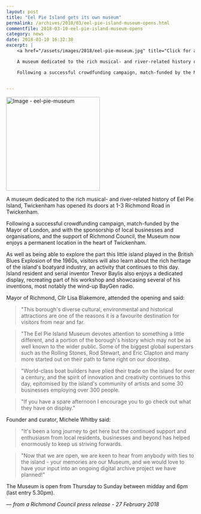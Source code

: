 ```yaml
---
layout: post
title: "Eel Pie Island gets its own museum"
permalink: /archives/2018/03/eel-pie-island-museum-opens.html
commentfile: 2018-03-10-eel-pie-island-museum-opens
category: news
date: 2018-03-10 16:32:38
excerpt: |
    <a href="/assets/images/2018/eel-pie-museum.jpg" title="Click for a larger image"><img src="/assets/images/2018/eel-pie-museum-thumb.jpg" width="150" alt="Image - eel-pie-museum"  class="photo right"/></a>

    A museum dedicated to the rich musical- and river-related history of Eel Pie Island, Twickenham has opened its doors at 1-3 Richmond Road in Twickenham.

    Following a successful crowdfunding campaign, match-funded by the Mayor of London, and with the sponsorship of local businesses and organisations, and the support of Richmond Council, the Museum now enjoys a permanent location in the heart of Twickenham.


---
```


<a href="/assets/images/2018/eel-pie-museum.jpg" title="Click for a larger image"><img src="/assets/images/2018/eel-pie-museum-thumb.jpg" width="250" alt="Image - eel-pie-museum"  class="photo right"/></a>

A museum dedicated to the rich musical- and river-related history of Eel Pie Island, Twickenham has opened its doors at 1-3 Richmond Road in Twickenham.

Following a successful crowdfunding campaign, match-funded by the Mayor of London, and with the sponsorship of local businesses and organisations, and the support of Richmond Council, the Museum now enjoys a permanent location in the heart of Twickenham.

As well as being able to explore the part this little island played in the British Blues Explosion of the 1960s, visitors will also learn about the rich heritage of the island's boatyard industry, an activity that continues to this day. Island resident and serial inventor Trevor Baylis also enjoys a dedicated display, recreating part of his workshop and showcasing several of his inventions, most notably the wind-up BayGen radio.

Mayor of Richmond, Cllr Lisa Blakemore, attended the opening and said:

> "This borough's diverse cultural, environmental and historical attractions are one of the reasons it is a favourite destination for visitors from near and far.

> "The Eel Pie Island Museum devotes attention to something a little different, and a portion of the borough's history which may not be as well known to the wider public. Some of the biggest global superstars such as the Rolling Stones, Rod Stewart, and Eric Clapton and many more started out on their path to fame right on our doorstep.

> "World-class boat builders have plied their trade on the island for over a century, and the spirit of innovation and creativity continues to this day, epitomised by the island's community of artists and some 30 businesses employing over 300 people.

> "If you have a spare afternoon I encourage you to go check out what they have on display."


Founder and curator, Michele Whitby said:

> "It's been a long journey to get here but the continued support and enthusiasm from local residents, businesses and beyond has helped enormously to keep us striving forwards.

> "Now that we are open, we are keen to hear from anybody with ties to the island - your memories are our Museum, and we would love to have your input into an ongoing digital archive project we have planned!"


The Museum is open from Thursday to Sunday between midday and 6pm (last entry 5.30pm).

<cite>&mdash; from a Richmond Council press release - 27 February 2018</cite>
